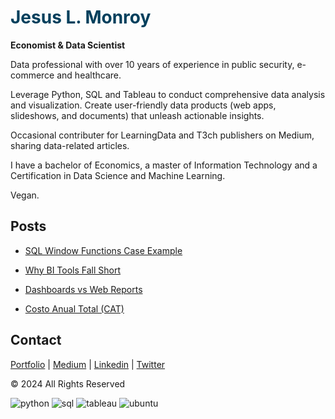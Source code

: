 <h1 style="font:Helvetica Neue; color:#003f5c">Jesus L. Monroy</h1>

**Economist & Data Scientist**

Data professional with over 10 years of experience in public security, e-commerce and healthcare.

Leverage Python, SQL and Tableau to conduct comprehensive data analysis and visualization. 
Create user-friendly data products (web apps, slideshows, and documents) that unleash actionable insights.

Occasional contributer for LearningData and T3ch publishers on Medium, sharing data-related articles.

I have a bachelor of Economics, a master of Information Technology and a Certification in Data Science and Machine Learning.

Vegan.

## Posts

* [SQL Window Functions Case Example](https://sqlalchemist.github.io/Projects/posts/sql_wf_github.html)

* [Why BI Tools Fall Short](https://sqlalchemist.github.io/Projects/posts/why_bi_tools_fall_short_github.html)

* [Dashboards vs Web Reports](https://sqlalchemist.github.io/Projects/posts/reporting_github.html)

* [Costo Anual Total (CAT)](https://sqlalchemist.github.io/Projects/posts/cat_slides_github.html)

## Contact

[Portfolio](https://cutt.ly/jesus-portfolio) | [Medium](https://medium.com/@jesus_lmonroy) | [Linkedin](https://www.linkedin.com/in/j3sus-lmonroy) | [Twitter](https://www.twitter.com/sqlalchemist)

© 2024 All Rights Reserved

![python](https://img.shields.io/badge/Top_language:-Python-blue?logo=github)
![sql](https://img.shields.io/badge/Top_language:-SQL-yellow?logo=github)
![tableau](https://img.shields.io/badge/Top_visualization:-Tableau-brown?logo=github)
![ubuntu](https://img.shields.io/badge/Top_OS:-Ubuntu-brown?logo=github)
